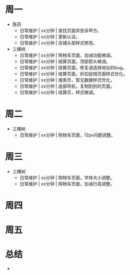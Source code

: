 # 周一
* 医药
    - 日常维护 | xx分钟 | 查找页面并告诉甲方。
    - 日常维护 | xx分钟 | 更新认证。
    - 日常维护 | xx分钟 | 店铺头部样式修改。
* 三棵树
    - 日常维护 | xx分钟 | 购物车页面，加减功能微调。
    - 日常维护 | xx分钟 | 结算页面，顶部箭头微调。
    - 日常维护 | xx分钟 | 结算页面，修复请选择地址的bug。
    - 日常维护 | xx分钟 | 结算页面，折扣促销页面样式优化。
    - 日常维护 | xx分钟 | 搜索页，暂无数据样式优化。
    - 日常维护 | xx分钟 | 底部导航，复制到别的页面。
    - 日常维护 | xx分钟 | 结算页，样式微调。

# 周二
* 三棵树
    - 日常维护 | xx分钟 | 购物车页面，12px问题调整。

# 周三
* 三棵树
    - 日常维护 | xx分钟 | 购物车页面，字体大小调整。
    - 日常维护 | xx分钟 | 购物车页面，加减行高调整。

# 周四

# 周五

# 总结
*
